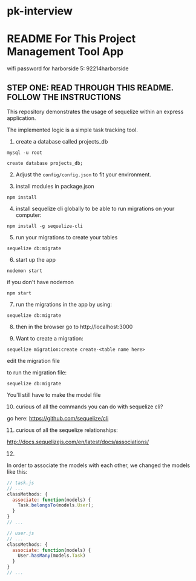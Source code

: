 # pk-interview
# README For This Project Management Tool App

wifi password for harborside 5:
  92214harborside

## STEP ONE: READ THROUGH THIS README. FOLLOW THE INSTRUCTIONS

This repository demonstrates the usage of sequelize within an express application.

The implemented logic is a simple task tracking tool.

1. create a database called projects_db

`mysql -u root`

`create database projects_db;`

2. Adjust the `config/config.json` to fit your environment.

3. install modules in package.json

`npm install`

4. install sequelize cli globally to be able to run migrations on your computer:

`npm install -g sequelize-cli`

5. run your migrations to create your tables

`sequelize db:migrate`

6. start up the app

`nodemon start`

if you don't have nodemon

`npm start`

7. run the migrations in the app by using:

`sequelize db:migrate`

8. then in the browser go to http://localhost:3000

9. Want to create a migration:

`sequelize migration:create create-<table name here>`

edit the migration file

to run the migration file:

`sequelize db:migrate`

You'll still have to make the model file

10. curious of all the commands you can do with sequelize cli?

go here: https://github.com/sequelize/cli

11. curious of all the sequelize relationships:

http://docs.sequelizejs.com/en/latest/docs/associations/

12.

In order to associate the models with each other, we changed the models like this:

```js
// task.js
// ...
classMethods: {
  associate: function(models) {
    Task.belongsTo(models.User);
  }
}
// ...
```

```js
// user.js
// ...
classMethods: {
  associate: function(models) {
    User.hasMany(models.Task)
  }
}
// ...
```